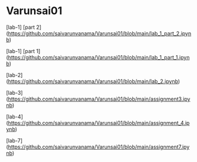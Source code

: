 # Varunsai01
[lab-1] [part 2] (https://github.com/saivarunvanama/Varunsai01/blob/main/lab_1_part_2.ipynb)

[lab-1] [part 1] (https://github.com/saivarunvanama/Varunsai01/blob/main/lab_1_part_1.ipynb)

[lab-2] (https://github.com/saivarunvanama/Varunsai01/blob/main/lab_2.ipynb)

[lab-3] (https://github.com/saivarunvanama/Varunsai01/blob/main/assignment3.ipynb)

[lab-4] (https://github.com/saivarunvanama/Varunsai01/blob/main/assignment_4.ipynb)

[lab-7] (https://github.com/saivarunvanama/Varunsai01/blob/main/assignment7.ipynb)

